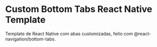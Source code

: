 # Custom Bottom Tabs React Native Template

Template de React Native com abas customizadas, feito com @react-navigation/bottom-tabs.
